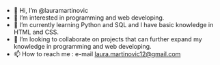 - 👋 Hi, I’m @lauramartinovic
- 👀 I’m interested in programming and web developing.
- 🌱 I’m currently learning Python and SQL and I have basic knowledge in HTML and CSS.
- 💞️ I’m looking to collaborate on projects that can further expand my knowledge in programming and web developing. 
- 📫 How to reach me : e-mail laura.martinovic12@gmail.com

<!---
lauramartinovic/lauramartinovic is a ✨ special ✨ repository because its `README.md` (this file) appears on your GitHub profile.
You can click the Preview link to take a look at your changes.
--->
